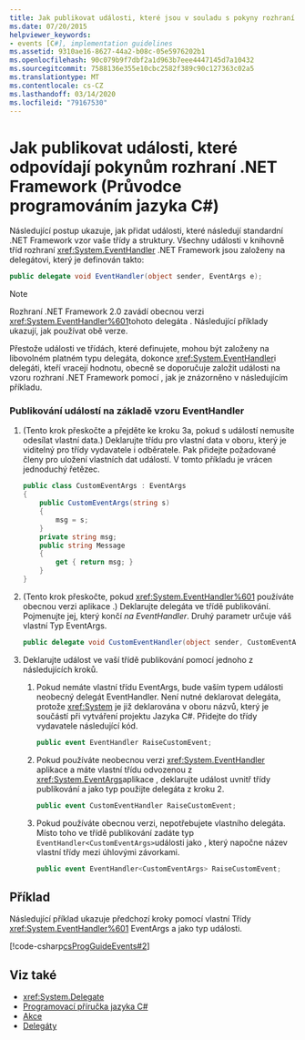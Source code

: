 ```yaml
---
title: Jak publikovat události, které jsou v souladu s pokyny rozhraní .NET Framework – Průvodce programováním jazyka C#
ms.date: 07/20/2015
helpviewer_keywords:
- events [C#], implementation guidelines
ms.assetid: 9310ae16-8627-44a2-b08c-05e5976202b1
ms.openlocfilehash: 90c079b9f7dbf2a1d963b7eee4447145d7a10432
ms.sourcegitcommit: 7588136e355e10cbc2582f389c90c127363c02a5
ms.translationtype: MT
ms.contentlocale: cs-CZ
ms.lasthandoff: 03/14/2020
ms.locfileid: "79167530"
---
```

# <a name="how-to-publish-events-that-conform-to-net-framework-guidelines-c-programming-guide"></a>Jak publikovat události, které odpovídají pokynům rozhraní .NET Framework (Průvodce programováním jazyka C#)
Následující postup ukazuje, jak přidat události, které následují standardní .NET Framework vzor vaše třídy a struktury. Všechny události v knihovně tříd rozhraní <xref:System.EventHandler> .NET Framework jsou založeny na delegátovi, který je definován takto:  
  
```csharp  
public delegate void EventHandler(object sender, EventArgs e);  
```  
  
> [!NOTE]
> Rozhraní .NET Framework 2.0 zavádí obecnou verzi <xref:System.EventHandler%601>tohoto delegáta . Následující příklady ukazují, jak používat obě verze.  
  
 Přestože události ve třídách, které definujete, mohou být založeny na libovolném platném typu delegáta, dokonce <xref:System.EventHandler>i delegáti, kteří vracejí hodnotu, obecně se doporučuje založit události na vzoru rozhraní .NET Framework pomocí , jak je znázorněno v následujícím příkladu.  
  
### <a name="to-publish-events-based-on-the-eventhandler-pattern"></a>Publikování událostí na základě vzoru EventHandler  
  
1. (Tento krok přeskočte a přejděte ke kroku 3a, pokud s událostí nemusíte odesílat vlastní data.) Deklarujte třídu pro vlastní data v oboru, který je viditelný pro třídy vydavatele i odběratele. Pak přidejte požadované členy pro uložení vlastních dat událostí. V tomto příkladu je vrácen jednoduchý řetězec.  
  
    ```csharp  
    public class CustomEventArgs : EventArgs  
    {  
        public CustomEventArgs(string s)  
        {  
            msg = s;  
        }  
        private string msg;  
        public string Message  
        {  
            get { return msg; }  
        }
    }  
    ```  
  
2. (Tento krok přeskočte, pokud <xref:System.EventHandler%601> používáte obecnou verzi aplikace .) Deklarujte delegáta ve třídě publikování. Pojmenujte jej, který končí *na EventHandler*. Druhý parametr určuje váš vlastní Typ EventArgs.  
  
    ```csharp  
    public delegate void CustomEventHandler(object sender, CustomEventArgs a);  
    ```  
  
3. Deklarujte událost ve vaší třídě publikování pomocí jednoho z následujících kroků.  
  
    1. Pokud nemáte vlastní třídu EventArgs, bude vaším typem události neobecný delegát EventHandler. Není nutné deklarovat delegáta, protože <xref:System> je již deklarována v oboru názvů, který je součástí při vytváření projektu Jazyka C#. Přidejte do třídy vydavatele následující kód.  
  
        ```csharp  
        public event EventHandler RaiseCustomEvent;  
        ```  
  
    2. Pokud používáte neobecnou verzi <xref:System.EventHandler> aplikace a máte vlastní třídu odvozenou z <xref:System.EventArgs>aplikace , deklarujte událost uvnitř třídy publikování a jako typ použijte delegáta z kroku 2.  
  
        ```csharp  
        public event CustomEventHandler RaiseCustomEvent;  
        ```  
  
    3. Pokud používáte obecnou verzi, nepotřebujete vlastního delegáta. Místo toho ve třídě publikování zadáte typ `EventHandler<CustomEventArgs>`události jako , který napočne název vlastní třídy mezi úhlovými závorkami.  
  
        ```csharp  
        public event EventHandler<CustomEventArgs> RaiseCustomEvent;  
        ```  
  
## <a name="example"></a>Příklad  
 Následující příklad ukazuje předchozí kroky pomocí vlastní Třídy <xref:System.EventHandler%601> EventArgs a jako typ události.  
  
 [!code-csharp[csProgGuideEvents#2](~/samples/snippets/csharp/VS_Snippets_VBCSharp/csProgGuideEvents/CS/Events.cs#2)]  
  
## <a name="see-also"></a>Viz také

- <xref:System.Delegate>
- [Programovací příručka jazyka C#](../index.md)
- [Akce](./index.md)
- [Delegáty](../delegates/index.md)
